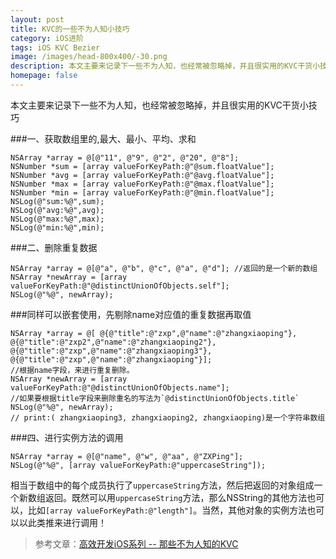 ```yaml
---
layout: post
title: KVC的一些不为人知小技巧
category: iOS进阶
tags: iOS KVC Bezier
image: /images/head-800x400/-30.png
description: 本文主要来记录下一些不为人知，也经常被忽略掉，并且很实用的KVC干货小技巧
homepage: false
---
```


本文主要来记录下一些不为人知，也经常被忽略掉，并且很实用的KVC干货小技巧

###一、获取数组里的,最大、最小、平均、求和

```objc
NSArray *array = @[@"11", @"9", @"2", @"20", @"8"]; 
NSNumber *sum = [array valueForKeyPath:@"@sum.floatValue"]; 
NSNumber *avg = [array valueForKeyPath:@"@avg.floatValue"]; 
NSNumber *max = [array valueForKeyPath:@"@max.floatValue"]; 
NSNumber *min = [array valueForKeyPath:@"@min.floatValue"];  
NSLog(@"sum:%@",sum); 
NSLog(@"avg:%@",avg);
NSLog(@"max:%@",max); 
NSLog(@"min:%@",min);
```

###二、删除重复数据

```objc
NSArray *array = @[@"a", @"b", @"c", @"a", @"d"]; //返回的是一个新的数组
NSArray *newArray = [array valueForKeyPath:@"@distinctUnionOfObjects.self"]; 
NSLog(@"%@", newArray);
```

###同样可以嵌套使用，先剔除name对应值的重复数据再取值
```
NSArray *array = @[ @{@"title":@"zxp",@"name":@"zhangxiaoping"}, @{@"title":@"zxp2",@"name":@"zhangxiaoping2"}, @{@"title":@"zxp",@"name":@"zhangxiaoping3"}, @{@"title":@"zxp",@"name":@"zhangxiaoping"}];
//根据name字段，来进行重复删除。
NSArray *newArray = [array valueForKeyPath:@"@distinctUnionOfObjects.name"];
//如果要根据title字段来删除重名的写法为`@distinctUnionOfObjects.title` 
NSLog(@"%@", newArray);
// print:( zhangxiaoping3, zhangxiaoping2, zhangxiaoping)是一个字符串数组
```

###四、进行实例方法的调用

```objc
NSArray *array = @[@"name", @"w", @"aa", @"ZXPing"]; 
NSLog(@"%@", [array valueForKeyPath:@"uppercaseString"]);
```
相当于数组中的每个成员执行了`uppercaseString`方法，然后把返回的对象组成一个新数组返回。既然可以用`uppercaseString`方法，那么NSString的其他方法也可以，比如`[array valueForKeyPath:@"length"]`。当然，其他对象的实例方法也可以以此类推来进行调用！

> 参考文章：[高效开发iOS系列 -- 那些不为人知的KVC](http://www.jianshu.com/p/a6a0abac1c4a)

















